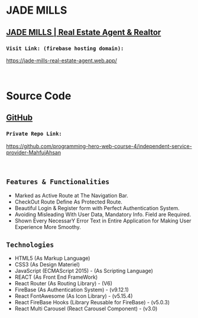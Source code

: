 # JADE MILLS

## [JADE MILLS | Real Estate Agent & Realtor](https://jade-mills-real-estate-agent.web.app/)

### `Visit Link: (firebase hosting domain):`
https://jade-mills-real-estate-agent.web.app/

<br>

# Source Code

## [GitHub](https://github.com/facebook/create-react-app)

### `Private Repo Link:`
https://github.com/programming-hero-web-course-4/independent-service-provider-MahfujAhsan

<br>

## `Features & Functionalities`

* Marked as Active Route at The Navigation Bar.
* CheckOut Route Define As Protected Route.
* Beautiful Login & Register form with Perfect Authentication System.
* Avoiding Misleading With User Data, Mandatory Info. Field are Required. 
* Shown Every NecessarY Error Text in Entire Application for Making User Experience More Smoothy.

## `Technologies`

* HTML5 (As Markup Language)
* CSS3 (As Design Materiel)
* JavaScript (ECMAScript 2015) - (As Scripting Language)
* REACT (As Front End FrameWork)
* React Router (As Routing Library) - (V6)
* FireBase (As Authentication System) - (v9.12.1)
* React FontAwesome (As Icon Library) - (v5.15.4)
* React FireBase Hooks (Library Reusable for FireBase) - (v5.0.3)
* React Multi Carousel (React Carousel Component) - (v3.0)